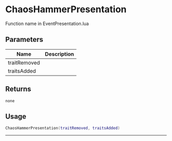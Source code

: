 # ChaosHammerPresentation

Function name in EventPresentation.lua

## Parameters

| Name         | Description |
| ------------ | ----------- |
| traitRemoved |             |
| traitsAdded  |             |

## Returns

`none`

## Usage

```lua
ChaosHammerPresentation(traitRemoved, traitsAdded)
```

---
